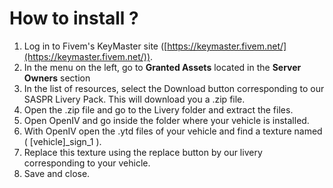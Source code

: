 # How to install ?

1. Log in to Fivem's KeyMaster site ([https://keymaster.fivem.net/](https://keymaster.fivem.net/)).
2. In the menu on the left, go to **Granted Assets** located in the **Server Owners** section
3. In the list of resources, select the Download button corresponding to our SASPR Livery Pack. This will download you a .zip file.
4. Open the .zip file and go to the Livery folder and extract the files.
5. Open OpenIV and go inside the folder where your vehicle is installed.
6. With OpenIV open the .ytd files of your vehicle and find a texture named ( \[vehicle]\_sign\_1 ).
7. Replace this texture using the replace button by our livery corresponding to your vehicle.
8. Save and close.
